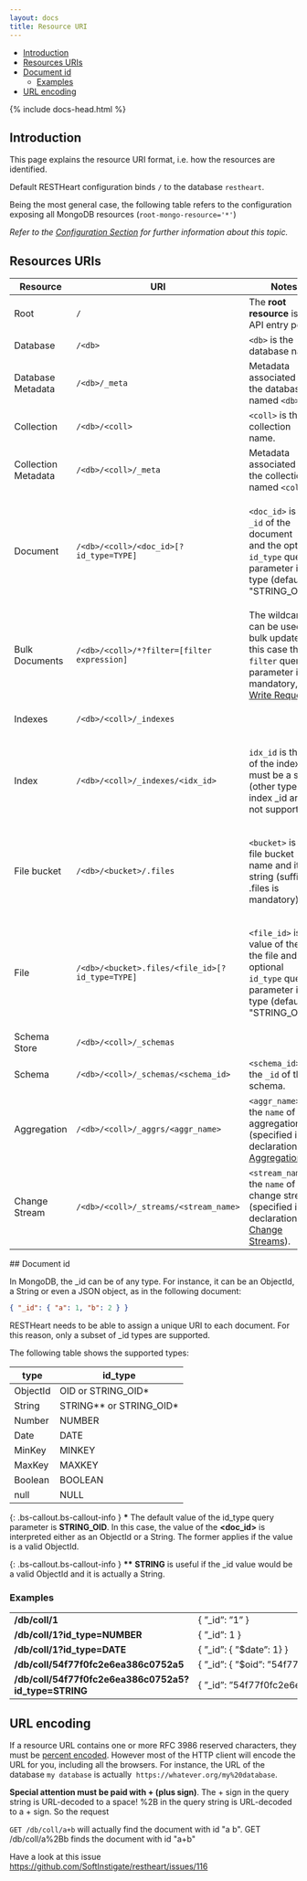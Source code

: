 ```yaml
---
layout: docs
title: Resource URI
---
```


<div markdown="1" class="d-none d-xl-block col-xl-2 order-last bd-toc">

-   [Introduction](#introduction)
-   [Resources URIs](#resources-uris)
-   [Document id](#document-id)
    -   [Examples](#examples)
-   [URL encoding](#url-encoding)

</div>
<div markdown="1" class="col-12 col-md-9 col-xl-8 py-md-3 bd-content">

{% include docs-head.html %}

## Introduction

This page explains the resource URI format, i.e. how the resources
are identified.

<div class="bs-callout bs-callout-info mt-3" role="alert">
    <p>
      Default RESTHeart configuration binds <code>/</code> to the database <code>restheart</code>.
    </p>
    <p>
      Being the most general case, the following table refers to the configuration exposing all MongoDB resources (<code>root-mongo-resource='*'</code>)
    </p>
    <p>
      <i>Refer to the <a href="{{ "../configuration" | prepend: site.baseurl }}">Configuration Section</a> for further information about this topic.</i>
    </p>
</div>

## Resources URIs

<div class="table-responsive">
<table class="table table-responsive">
<colgroup>
<col class="w-20" />
<col class="w-40" />
<col class="w-40" />
</colgroup>
<thead>
<tr class="header">
<th>Resource</th>
<th>URI</th>
<th>Notes</th>
</tr>
</thead>
<tbody>
<tr class="odd">
<td><p>Root</p></td>
<td><code>/</code></td>
<td>The <strong>root resource</strong> is the API entry point.</td>
</tr>
<tr class="even">
<td>Database</td>
<td><code>/&lt;db&gt;</code></td>
<td><code>&lt;db&gt;</code> is the database name.</td>
</tr>
<tr class="odd">
<td>Database Metadata</td>
<td><code>/&lt;db&gt;/_meta</code></td>
<td>Metadata associated to the database named <code>&lt;db&gt;</code>.</td>
</tr>
<tr class="even">
<td>Collection</td>
<td><code>/&lt;db&gt;/&lt;coll&gt;</code></td>
<td><code>&lt;coll&gt;</code> is the collection name.</td>
</tr>
<tr class="odd">
<td>Collection Metadata</td>
<td><code>/&lt;db&gt;/&lt;coll&gt;/_meta</code></td>
<td>Metadata associated to the collection named <code>&lt;coll&gt;</code>.</td>
</tr>
<tr class="even">
<td>Document</td>
<td><code>/&lt;db&gt;/&lt;coll&gt;/&lt;doc_id&gt;[?id_type=TYPE]</code></td>
<td><p><code>&lt;doc_id&gt;</code> is the <code>_id</code> of the document and the optional <code>id_type</code> query parameter is its type (default is &quot;STRING_OID&quot;).</p></td>
</tr>
<tr class="odd">
<td>Bulk Documents</td>
<td><code>/&lt;db&gt;/&lt;coll&gt;/*?filter=[filter expression]</code></td>
<td>The wildcard can be used for bulk updates; in this case the <code>filter</code> query parameter is mandatory, see  <a href="/docs/v4/write-docs/">Write Requests</a>.</td>
</tr>
<tr class="even">
<td>Indexes</td>
<td><code>/&lt;db&gt;/&lt;coll&gt;/_indexes</code></td>
<td><p> </p></td>
</tr>
<tr class="odd">
<td>Index</td>
<td><code>/&lt;db&gt;/&lt;coll&gt;/_indexes/&lt;idx_id&gt;</code></td>
<td><p><code>idx_id</code> is the _id of the index and must be a string (other types of index _id are not supported).</p></td>
</tr>
<tr class="even">
<td>File bucket</td>
<td><code>/&lt;db&gt;/&lt;bucket&gt;/.files</code></td>
<td><p><code>&lt;bucket&gt;</code> is the file bucket name and it is a string (suffix .files is mandatory).</p></td>
</tr>
<tr class="odd">
<td>File</td>
<td><code>/&lt;db&gt;/&lt;bucket&gt;.files/&lt;file_id&gt;[?id_type=TYPE]</code></td>
<td><p><code>&lt;file_id&gt;</code> is the value of the _id the file and the optional <code>id_type</code> query parameter is its type (default is &quot;STRING_OID&quot;).</p></td>
</tr>
<tr class="even">
<td>Schema Store</td>
<td><code>/&lt;db&gt;/&lt;coll&gt;/_schemas</code></td>
<td> </td>
</tr>
<tr class="odd">
<td>Schema</td>
<td><code>/&lt;db&gt;/&lt;coll&gt;/_schemas/&lt;schema_id&gt;</code></td>
<td><code>&lt;schema_id&gt;</code> is the <code>_id</code> of the schema.</td>
</tr>
<tr class="even">
<td>Aggregation</td>
<td><code>/&lt;db&gt;/&lt;coll&gt;/_aggrs/&lt;aggr_name&gt;</code></td>
<td><code>&lt;aggr_name&gt;</code> is the <code>name</code> of the aggregation (specified in it declaration, see <a href="/docs/v4/aggregations">Aggregations</a>).</td>
</tr>
<tr class="odd">
<td>Change Stream</td>
<td><code>/&lt;db&gt;/&lt;coll&gt;/_streams/&lt;stream_name&gt;</code></td>
<td><code>&lt;stream_name&gt;</code> is the <code>name</code> of the change stream (specified in it declaration, see <a href="/docs/v4/change-streams">Change Streams</a>).</td>
</tr>
</tbody>
</table>
</div>
## Document id

In MongoDB, the \_id can be of any type. For instance, it can be an
ObjectId, a String or even a JSON object, as in the following document:

```json
{ "_id": { "a": 1, "b": 2 } }
```

RESTHeart needs to be able to assign a unique URI to each document. For
this reason, only a subset of \_id types are supported.

The following table shows the supported types:

<div>
<table class="table table-responsive">
  <thead>
    <tr>
      <th>type</th>
      <th>id_type</th>
    </tr>
  </thead>
  <tbody>
    <tr>
      <td>ObjectId</td>
      <td>OID or STRING_OID*</td>
    </tr>
    <tr>
      <td>String</td>
      <td>STRING** or STRING_OID*</td>
    </tr>
    <tr>
      <td>Number</td>
      <td>NUMBER</td>
    </tr>
    <tr>
      <td>Date</td>
      <td>DATE</td>
    </tr>
    <tr>
      <td>MinKey</td>
      <td>MINKEY</td>
    </tr>
    <tr>
      <td>MaxKey</td>
      <td>MAXKEY</td>
    </tr>
    <tr>
      <td>Boolean</td>
      <td>BOOLEAN</td>
    </tr>
    <tr>
      <td>null</td>
      <td>NULL</td>
    </tr>
  </tbody>
</table>
</div>

{: .bs-callout.bs-callout-info }
**\*** The default value of the id_type query parameter
is **STRING_OID**. In this case, the value of the **&lt;doc_id&gt;** is
interpreted either as an ObjectId or a String. The former applies if the
value is a valid ObjectId.

{: .bs-callout.bs-callout-info }
**\*\*** **STRING** is useful if the \_id value would be a valid
ObjectId and it is actually a String.

### Examples

<div>
<table class="table table-responsive">
  <tbody>
    <tr>
      <td><strong>/db/coll/1</strong></td>
      <td>{&nbsp;”_id”:&nbsp;”1”&nbsp;}</td>
    </tr>
    <tr>
      <td><strong>/db/coll/1?id_type=NUMBER</strong></td>
      <td>{&nbsp;”_id”:&nbsp;1&nbsp;}</td>
    </tr>
    <tr>
      <td><strong>/db/coll/1?id_type=DATE</strong></td>
      <td>{&nbsp;”_id”:&nbsp;{&nbsp;”$date”:&nbsp;1}&nbsp;}</td>
    </tr>
    <tr>
      <td><strong>/db/coll/54f77f0fc2e6ea386c0752a5</strong></td>
      <td>{&nbsp;”_id”:&nbsp;{&nbsp;”$oid”:&nbsp;”54f77f0fc2e6ea386c0752a5”}&nbsp;}</td>
    </tr>
    <tr>
      <td><strong>/db/coll/54f77f0fc2e6ea386c0752a5?id_type=STRING</strong></td>
      <td>{&nbsp;”_id”:&nbsp;”54f77f0fc2e6ea386c0752a5”&nbsp;}</td>
    </tr>
  </tbody>
</table>
</div>

## URL encoding

If a resource URL contains one or more RFC 3986 reserved characters,
they must be [percent
encoded](https://en.wikipedia.org/wiki/Percent-encoding). However most
of the HTTP client will encode the URL for you, including all the
browsers. For instance, the URL of the database `my database` is
actually  `https://whatever.org/my%20database`.

**Special attention must be paid with + (plus sign)**. The + sign in the
query string is URL-decoded to a space! %2B in the query string is
URL-decoded to a + sign. So the request

`GET /db/coll/a+b` will actually find the document with id "a b". GET
/db/coll/a%2Bb finds the document with id "a+b"

Have a look at this issue
<https://github.com/SoftInstigate/restheart/issues/116>

</div>

